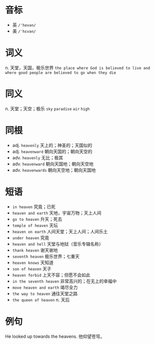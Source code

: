# 音标

- 英 `/'hevən/`
- 美 `/ˈhɛvən/`

# 词义

n. 天堂，天国，极乐世界
`the place where God is believed to live and where good people are believed to go when they die`

# 同义

n. 天堂；天空；极乐
`sky` `paradise` `air` `high`

# 同根

- adj. `heavenly` 天上的；神圣的；天国似的
- adj. `heavenward` 朝向天国的；朝向天空的
- adv. `heavenly` 无比；极其
- adv. `heavenward` 朝向天国地；朝向天空地
- adv. `heavenwards` 朝向天空地；朝向天国地

# 短语

- `in heaven` 究竟；已死
- `heaven and earth` 天地，宇宙万物；天上人间
- `go to heaven` 升天；死去
- `temple of heaven` 天坛
- `heaven on earth` 人间天堂；天上人间；人间乐土
- `under heaven` 究竟
- `heaven and hell` 天堂与地狱（音乐专辑名称）
- `thank heaven` 谢天谢地
- `seventh heaven` 极乐世界；七重天
- `heaven knows` 天知道
- `son of heaven` 天子
- `heaven forbid` 上天不容；但愿不会如此
- `in the seventh heaven` 非常高兴的；在无上的幸福中
- `move heaven and earth` 竭尽全力
- `the way to heaven` 通往天堂之路
- `the queen of heaven` n. 天后

# 例句

He looked up towards the heavens.
他仰望苍穹。


